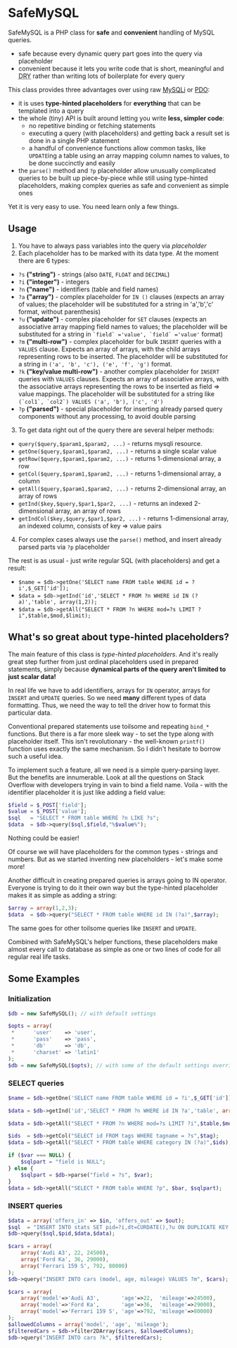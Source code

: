 # SafeMySQL

SafeMySQL is a PHP class for **safe** and **convenient** handling of MySQL queries.
- safe because every dynamic query part goes into the query via placeholder
- convenient because it lets you write code that is short, meaningful and <abbr title="Don't Repeat Yourself">DRY</abbr> rather than writing lots of boilerplate for every query

This class provides three advantages over using raw [MySQLi](http://www.php.net/manual/en/book.mysqli.php) or [PDO](http://www.php.net/manual/en/book.pdo.php):
- it is uses **type-hinted placeholders** for **everything** that can be templated into a query
- the whole (tiny) API is built around letting you write **less, simpler code**:
  - no repetitive binding or fetching statements
  - executing a query (with placeholders) and getting back a result set is done in a single PHP statement
  - a handful of convenience functions allow common tasks, like `UPDATE`ing a table using an array mapping column names to values, to be done succinctly and easily
- the `parse()` method and `?p` placeholder allow unusually complicated queries to be built up piece-by-piece while still using type-hinted placeholders, making complex queries as safe and convenient as simple ones

Yet it is very easy to use. You need learn only a few things.

## Usage

1. You have to always pass variables into the query via *placeholder*
2. Each placeholder has to be marked with its data type. At the moment there are 6 types:
 * `?s` **("string")**              - strings (also `DATE`, `FLOAT` and `DECIMAL`)
 * `?i` **("integer")**             - integers
 * `?n` **("name")**                - identifiers (table and field names) 
 * `?a` **("array")**               - complex placeholder for `IN ()` clauses (expects an array of values; the placeholder will be substituted for a string in 'a','b','c' format, without parenthesis)
 * `?u` **("update")**              - complex placeholder for `SET` clauses (expects an associative array mapping field names to values; the placeholder will be substituted for a string in `` `field` ='value', `field` ='value' `` format)
 * `?m` **("multi-row")**           - complex placeholder for bulk `INSERT` queries with a `VALUES` clause. Expects an array of arrays, with the child arrays representing rows to be inserted. The placeholder will be substituted for a string in `('a', 'b', 'c'), ('e', 'f', 'g')` format.
 * `?k` **("key/value multi-row")** - another complex placeholder for `INSERT` queries with `VALUES` clauses. Expects an array of associative arrays, with the associative arrays representing the rows to be inserted as field => value mappings. The placeholder will be substituted for a string like `` (`col1`, `col2`) VALUES ('a', 'b'), ('c', 'd') ``
 * `?p` **("parsed")**              - special placeholder for inserting already parsed query components without any processing, to avoid double parsing
3. To get data right out of the query there are several helper methods:
 * `query($query,$param1,$param2, ...)` - returns mysqli resource.
 * `getOne($query,$param1,$param2, ...)` - returns a single scalar value
 * `getRow($query,$param1,$param2, ...)` - returns 1-dimensional array, a row
 * `getCol($query,$param1,$param2, ...)` - returns 1-dimensional array, a column
 * `getAll($query,$param1,$param2, ...)` - returns 2-dimensional array, an array of rows
 * `getInd($key,$query,$par1,$par2, ...)` - returns an indexed 2-dimensional array, an array of rows
 * `getIndCol($key,$query,$par1,$par2, ...)` - returns 1-dimensional array, an indexed column, consists of key => value pairs
4. For complex cases always use the `parse()` method, and insert already parsed parts via `?p` placeholder

The rest is as usual - just write regular SQL (with placeholders) and get a result:

* ```$name = $db->getOne('SELECT name FROM table WHERE id = ?i',$_GET['id']);```
* ```$data = $db->getInd('id','SELECT * FROM ?n WHERE id IN (?a)','table', array(1,2));```
* ```$data = $db->getAll("SELECT * FROM ?n WHERE mod=?s LIMIT ?i",$table,$mod,$limit);```

## What's so great about type-hinted placeholders?

The main feature of this class is *type-hinted placeholders*. And it's really great step further from just ordinal placeholders used in prepared statements, simply because **dynamical parts of the query aren't limited to just scalar data!**

In real life we have to add identifiers, arrays for `IN` operator, arrays for `INSERT` and `UPDATE` queries. So we need **many** different types of data formatting. Thus, we need the way to tell the driver how to format this particular data.

Conventional prepared statements use toilsome and repeating `bind_*` functions. But there is a far more sleek way - to set the type along with placeholder itself. This isn't revolutionary - the well-known `printf()` function uses exactly the same mechanism. So I didn't hesitate to borrow such a useful idea.

To implement such a feature, all we need is a simple query-parsing layer. But the benefits are innumerable. 
Look at all the questions on Stack Overflow with developers trying in vain to bind a field name.
Voila - with the identifier placeholder it is just like adding a field value:

```php
$field = $_POST['field'];
$value = $_POST['value'];
$sql   = "SELECT * FROM table WHERE ?n LIKE ?s";
$data  = $db->query($sql,$field,"%$value%");
```

Nothing could be easier!

Of course we will have placeholders for the common types - strings and numbers. But as we started inventing new placeholders - let's make some more!

Another difficult in creating prepared queries is arrays going to IN operator. Everyone is trying to do it their own way but the type-hinted placeholder makes it as simple as adding a string:

```php
$array = array(1,2,3);
$data  = $db->query("SELECT * FROM table WHERE id IN (?a)",$array);
```

The same goes for other toilsome queries like `INSERT` and `UPDATE`.

Combined with SafeMySQL's helper functions, these placeholders make almost every call to database as simple as one or two lines of code for all regular real life tasks.

## Some Examples

### Initialization

```php
$db = new SafeMySQL(); // with default settings
```

```php
$opts = array(
 *		'user'    => 'user',
 *		'pass'    => 'pass',
 *		'db'      => 'db',
 *		'charset' => 'latin1'
);
$db = new SafeMySQL($opts); // with some of the default settings overridden
```

### SELECT queries

```php
$name = $db->getOne('SELECT name FROM table WHERE id = ?i',$_GET['id']);
```

```php
$data = $db->getInd('id','SELECT * FROM ?n WHERE id IN ?a','table', array(1,2));
```

```php
$data = $db->getAll("SELECT * FROM ?n WHERE mod=?s LIMIT ?i",$table,$mod,$limit);
```

```php
$ids  = $db->getCol("SELECT id FROM tags WHERE tagname = ?s",$tag);
$data = $db->getAll("SELECT * FROM table WHERE category IN (?a)",$ids);
```

```php
if ($var === NULL) {
    $sqlpart = "field is NULL";
} else {
    $sqlpart = $db->parse("field = ?s", $var);
}
$data = $db->getAll("SELECT * FROM table WHERE ?p", $bar, $sqlpart);
```

### INSERT queries

```php
$data = array('offers_in' => $in, 'offers_out' => $out);
$sql  = "INSERT INTO stats SET pid=?i,dt=CURDATE(),?u ON DUPLICATE KEY UPDATE ?u";
$db->query($sql,$pid,$data,$data);
```

```php
$cars = array(
    array('Audi A3', 22, 24500),
    array('Ford Ka', 36, 29000),
    array('Ferrari 159 S', 792, 80000)
);
$db->query("INSERT INTO cars (model, age, mileage) VALUES ?m", $cars);
```

```php
$cars = array(
    array('model'=>'Audi A3',       'age'=>22,  'mileage'=>24500),
    array('model'=>'Ford Ka',       'age'=>36,  'mileage'=>29000),
    array('model'=>'Ferrari 159 S', 'age'=>792, 'mileage'=>80000)
);
$allowedColumns = array('model', 'age', 'mileage');
$filteredCars = $db->filter2DArray($cars, $allowedColumns);
$db->query("INSERT INTO cars ?k", $filteredCars);
```
